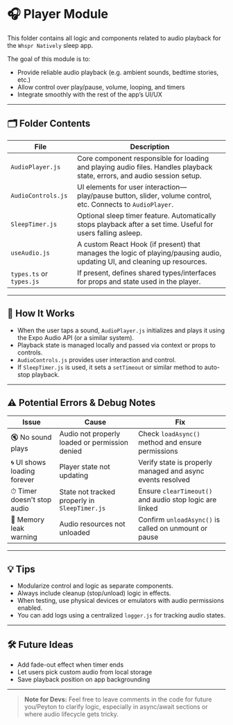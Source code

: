 # 🎧 Player Module

This folder contains all logic and components related to audio playback for the `Whspr Natively` sleep app.

The goal of this module is to:
- Provide reliable audio playback (e.g. ambient sounds, bedtime stories, etc.)
- Allow control over play/pause, volume, looping, and timers
- Integrate smoothly with the rest of the app’s UI/UX

---

## 🗂 Folder Contents

| File | Description |
|------|-------------|
| `AudioPlayer.js` | Core component responsible for loading and playing audio files. Handles playback state, errors, and audio session setup. |
| `AudioControls.js` | UI elements for user interaction—play/pause button, slider, volume control, etc. Connects to `AudioPlayer`. |
| `SleepTimer.js` | Optional sleep timer feature. Automatically stops playback after a set time. Useful for users falling asleep. |
| `useAudio.js` | A custom React Hook (if present) that manages the logic of playing/pausing audio, updating UI, and cleaning up resources. |
| `types.ts` or `types.js` | If present, defines shared types/interfaces for props and state used in the player. |

---

## 📲 How It Works

- When the user taps a sound, `AudioPlayer.js` initializes and plays it using the Expo Audio API (or a similar system).
- Playback state is managed locally and passed via context or props to controls.
- `AudioControls.js` provides user interaction and control.
- If `SleepTimer.js` is used, it sets a `setTimeout` or similar method to auto-stop playback.

---

## ⚠️ Potential Errors & Debug Notes

| Issue | Cause | Fix |
|-------|-------|-----|
| 🔇 No sound plays | Audio not properly loaded or permission denied | Check `loadAsync()` method and ensure permissions |
| 🌀 UI shows loading forever | Player state not updating | Verify state is properly managed and async events resolved |
| ⏱ Timer doesn't stop audio | State not tracked properly in `SleepTimer.js` | Ensure `clearTimeout()` and audio stop logic are linked |
| 🧠 Memory leak warning | Audio resources not unloaded | Confirm `unloadAsync()` is called on unmount or pause |

---

## 💡 Tips

- Modularize control and logic as separate components.
- Always include cleanup (stop/unload) logic in effects.
- When testing, use physical devices or emulators with audio permissions enabled.
- You can add logs using a centralized `logger.js` for tracking audio states.

---

## 🛠 Future Ideas

- Add fade-out effect when timer ends
- Let users pick custom audio from local storage
- Save playback position on app backgrounding

---

> **Note for Devs:** Feel free to leave comments in the code for future you/Peyton to clarify logic, especially in async/await sections or where audio lifecycle gets tricky.

